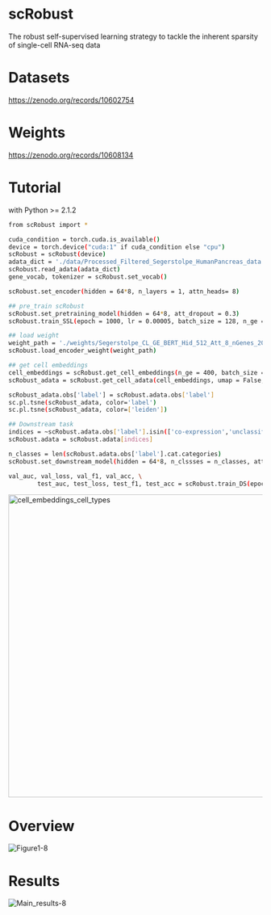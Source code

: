 # scRobust
The robust self-supervised learning strategy to tackle the inherent sparsity of single-cell RNA-seq data

# Datasets
https://zenodo.org/records/10602754

# Weights
https://zenodo.org/records/10608134

# Tutorial
with Python >= 2.1.2

```sh
from scRobust import *

cuda_condition = torch.cuda.is_available()
device = torch.device("cuda:1" if cuda_condition else "cpu")
scRobust = scRobust(device)
adata_dict = './data/Processed_Filtered_Segerstolpe_HumanPancreas_data.h5ad'
scRobust.read_adata(adata_dict)
gene_vocab, tokenizer = scRobust.set_vocab()

scRobust.set_encoder(hidden = 64*8, n_layers = 1, attn_heads= 8)

## pre_train scRobust
scRobust.set_pretraining_model(hidden = 64*8, att_dropout = 0.3)
scRobust.train_SSL(epoch = 1000, lr = 0.00005, batch_size = 128, n_ge = 250, save_path = './weights/')

## load weight
weight_path = './weights/Segerstolpe_CL_GE_BERT_Hid_512_Att_8_nGenes_200_ly_1_bt_128_encoder.pt'
scRobust.load_encoder_weight(weight_path)

## get cell embeddings
cell_embeddings = scRobust.get_cell_embeddings(n_ge = 400, batch_size = 64)
scRobust_adata = scRobust.get_cell_adata(cell_embeddings, umap = False, tsne = True, leiden = True, n_comps = 50, n_neighbors=10, n_pcs=50)

scRobust_adata.obs['label'] = scRobust.adata.obs['label']
sc.pl.tsne(scRobust_adata, color='label')
sc.pl.tsne(scRobust_adata, color=['leiden'])

## Downstream task
indices = ~scRobust.adata.obs['label'].isin(['co-expression','unclassified endocrine']).values
scRobust.adata = scRobust.adata[indices]

n_classes = len(scRobust.adata.obs['label'].cat.categories)
scRobust.set_downstream_model(hidden = 64*8, n_clssses = n_classes, att_dropout = 0.3)

val_auc, val_loss, val_f1, val_acc, \
        test_auc, test_loss, test_f1, test_acc = scRobust.train_DS(epoch = 20, lr = 5e-5, batch_size = 64, n_ge = 800)

```
<img src="https://github.com/DMCB-GIST/scRobust/assets/31497898/00649a67-6005-45b3-8245-6a63c5c37504" alt="cell_embeddings_cell_types" width="600"/>

# Overview
![Figure1-8](https://github.com/DMCB-GIST/scRobust/assets/31497898/2ec9e5cc-177a-454f-8ce2-6dbdf89b83cb)

# Results
![Main_results-8](https://github.com/DMCB-GIST/scRobust/assets/31497898/a736e655-ca70-4d75-b35a-ad43e27efcaa)

